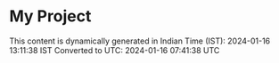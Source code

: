# My Project

This content is dynamically generated in Indian Time (IST): 2024-01-16 13:11:38 IST
Converted to UTC: 2024-01-16 07:41:38 UTC
